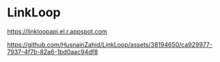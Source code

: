 # LinkLoop

https://linkloopapi.el.r.appspot.com

https://github.com/HusnainZahid/LinkLoop/assets/38194650/ca929977-7937-4f7b-82a6-1bd0aac94df8
